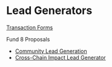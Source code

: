 # Lead Generators

[Transaction Forms](https://github.com/treasuryguild/Lead-Generators/issues/new/choose)

Fund 8 Proposals

 - [Community Lead Generation](https://cardano.ideascale.com/c/idea/397339)
 - [Cross-Chain Impact Lead Generator](https://cardano.ideascale.com/c/idea/402760)
